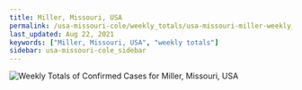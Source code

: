 ```yaml
---
title: Miller, Missouri, USA
permalink: /usa-missouri-cole/weekly_totals/usa-missouri-miller-weekly_totals.html
last_updated: Aug 22, 2021
keywords: ["Miller, Missouri, USA", "weekly totals"]
sidebar: usa-missouri-cole_sidebar
---
```


![Weekly Totals of Confirmed Cases for Miller, Missouri, USA](/covid_tracker/images/graphs/usa-missouri-miller-weekly_totals_graph.png)
